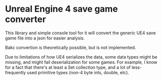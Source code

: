 # Unreal Engine 4 save game converter
This library and simple console tool for it will convert the generic UE4 save game file into a json for easier analysis.

Bakc convertion is theoretically possible, but is not implemented.

Due to limitations of how UE4 serializes the data, some data types might be missing, and might fail deserialization for some games.
For example, I know for a fact that there's at least a Set collection type, and a lot of less-frequently used primitive types (non-4 byte ints, double, etc).
